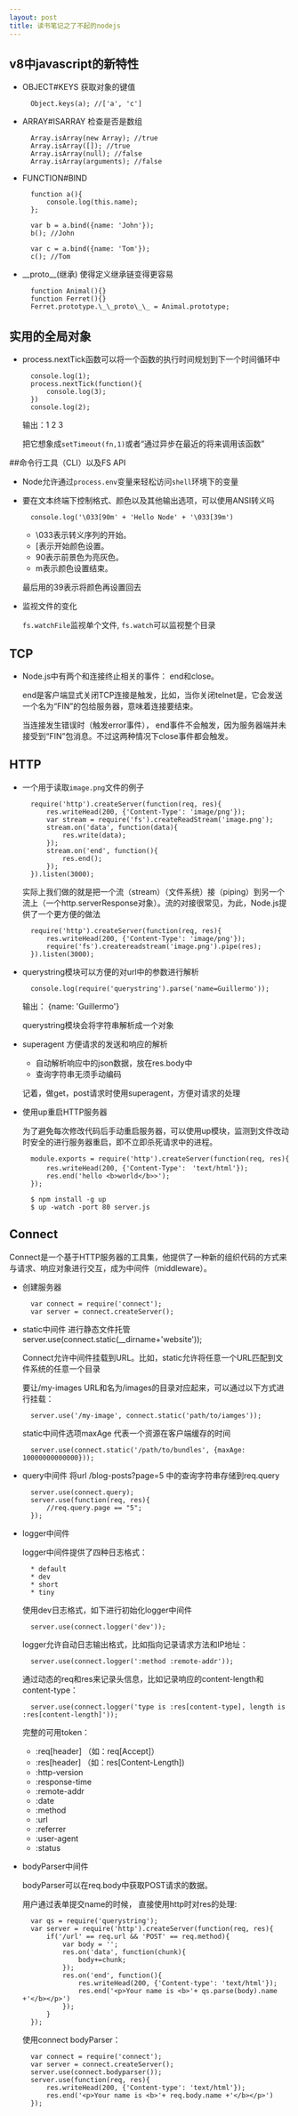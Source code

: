 ```yaml
---
layout: post
title: 读书笔记之了不起的nodejs
---
```


## v8中javascript的新特性

* OBJECT#KEYS 获取对象的键值

        Object.keys(a); //['a', 'c']
* ARRAY#ISARRAY 检查是否是数组

        Array.isArray(new Array); //true
        Array.isArray([]); //true
        Array.isArray(null); //false
        Array.isArray(arguments); //false

* FUNCTION#BIND

        function a(){
            console.log(this.name);
        };

        var b = a.bind({name: 'John'});
        b(); //John

        var c = a.bind({name: 'Tom'});
        c(); //Tom

* \_\_proto\_\_(继承) 使得定义继承链变得更容易

        function Animal(){}
        function Ferret(){}
        Ferret.prototype.\_\_proto\_\_ = Animal.prototype;

## 实用的全局对象

* process.nextTick函数可以将一个函数的执行时间规划到下一个时间循环中

        console.log(1);
        process.nextTick(function(){
            console.log(3);
        })
        console.log(2);

    输出：1 2 3 

    把它想象成`setTimeout(fn,1)`或者“通过异步在最近的将来调用该函数”

##命令行工具（CLI）以及FS API

* Node允许通过`process.env`变量来轻松访问`shell`环境下的变量
* 要在文本终端下控制格式、颜色以及其他输出选项，可以使用ANSI转义吗

        console.log('\033[90m' + 'Hello Node' + '\033[39m')

    * \033表示转义序列的开始。
    * [表示开始颜色设置。
    * 90表示前景色为亮灰色。
    * m表示颜色设置结束。

    最后用的39表示将颜色再设置回去

* 监视文件的变化

    `fs.watchFile`监视单个文件, `fs.watch`可以监视整个目录

## TCP

* Node.js中有两个和连接终止相关的事件： end和close。

    end是客户端显式关闭TCP连接是触发，比如，当你关闭telnet是，它会发送一个名为“FIN”的包给服务器，意味着连接要结束。

    当连接发生错误时（触发error事件）， end事件不会触发，因为服务器端并未接受到“FIN”包消息。不过这两种情况下close事件都会触发。

## HTTP

* 一个用于读取`image.png`文件的例子

        require('http').createServer(function(req, res){
            res.writeHead(200, {'Content-Type': 'image/png'});
            var stream = require('fs').createReadStream('image.png');
            stream.on('data', function(data){
                res.write(data);
            });
            stream.on('end', function(){
                res.end();
            });
        }).listen(3000);

    实际上我们做的就是把一个流（stream）（文件系统）接（piping）到另一个流上（一个http.serverResponse对象）。流的对接很常见，为此，Node.js提供了一个更方便的做法

        require('http').createServer(function(req, res){
            res.writeHead(200, {'Content-Type': 'image/png'});
            require('fs').createreadstream('image.png').pipe(res);
        }).listen(3000);

* querystring模块可以方便的对url中的参数进行解析

        console.log(require('querystring').parse('name=Guillermo'));

    输出： {name: 'Guillermo'}

    querystring模块会将字符串解析成一个对象

* superagent 方便请求的发送和响应的解析

    * 自动解析响应中的json数据，放在res.body中
    * 查询字符串无须手动编码

    记着，做get，post请求时使用superagent，方便对请求的处理

* 使用up重启HTTP服务器

    为了避免每次修改代码后手动重启服务器，可以使用up模块，监测到文件改动时安全的进行服务器重启，即不立即杀死请求中的进程。

        module.exports = require('http').createServer(function(req, res){
            res.writeHead(200, {'Content-Type':　'text/html'});
            res.end('hello <b>world</b>>');
        });

        $ npm install -g up
        $ up -watch -port 80 server.js

## Connect

Connect是一个基于HTTP服务器的工具集，他提供了一种新的组织代码的方式来与请求、响应对象进行交互，成为中间件（middleware）。
* 创建服务器

        var connect = require('connect');
        var server = connect.createServer();

* static中间件 进行静态文件托管
        server.use(connect.static(\_\_dirname+'website'));

    Connect允许中间件挂载到URL。比如，static允许将任意一个URL匹配到文件系统的任意一个目录
    
    要让/my-images URL和名为/images的目录对应起来，可以通过以下方式进行挂载：

        server.use('/my-image', connect.static('path/to/iamges'));

    static中间件选项maxAge 代表一个资源在客户端缓存的时间
        
        server.use(connect.static('/path/to/bundles', {maxAge: 10000000000000}));

* query中间件 将url /blog-posts?page=5 中的查询字符串存储到req.query

        server.use(connect.query);
        server.use(function(req, res){
            //req.query.page == "5";
        });

* logger中间件

    logger中间件提供了四种日志格式：

        * default
        * dev
        * short
        * tiny

    使用dev日志格式，如下进行初始化logger中间件

        server.use(connect.logger('dev'));

    logger允许自动日志输出格式，比如指向记录请求方法和IP地址：

        server.use(connect.logger(':method :remote-addr'));

    通过动态的req和res来记录头信息，比如记录响应的content-length和content-type：
        
        server.use(connect.logger('type is :res[content-type], length is :res[content-length]'));

    完整的可用token：

    * :req[header] （如：req[Accept]）
    * :res[header] （如：res[Content-Length])
    * :http-version
    * :response-time
    * :remote-addr
    * :date
    * :method
    * :url
    * :referrer
    * :user-agent
    * :status

* bodyParser中间件

    bodyParser可以在req.body中获取POST请求的数据。

    用户通过表单提交name的时候， 直接使用http时对res的处理:

        var qs = require('querystring');
        var server = require('http').createServer(function(req, res){
            if('/url' == req.url && 'POST' == req.method){
                var body = '';
                res.on('data', function(chunk){
                    body+=chunk;
                });
                res.on('end', function(){
                    res.writeHead(200, {'Content-type': 'text/html'});
                    res.end('<p>Your name is <b>'+ qs.parse(body).name +'</b></p>')
                });
            }
        });

    使用connect bodyParser：

        var connect = require('connect');
        var server = connect.createServer();
        server.use(connect.bodyparser());
        server.use(function(req, res){
            res.writeHead(200, {'Content-type': 'text/html'});
            res.end('<p>Your name is <b>'+ req.body.name +'</b></p>')
        });

